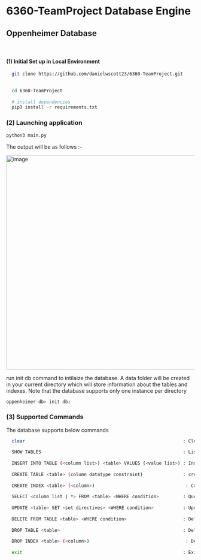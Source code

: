 # 6360-TeamProject Database Engine
## Oppenheimer Database 

<br />

#### (1) Initial Set up in Local Environment

```bash
  git clone https://github.com/danielwscott23/6360-TeamProject.git
  
  
  cd 6360-TeamProject
  
  # install dependencies
  pip3 install -r requirements.txt
  ```
  

### (2) Launching application

  ```bash
  python3 main.py
  ```
  The output will be as follows :-
  
  <img width="572" alt="image" src="https://user-images.githubusercontent.com/56747530/205740343-bf4bfbc9-3107-4b23-80d5-804fabb4e892.png">
  
  run init db command to intilaize the database. A data folder will be created in your current directory which will store information about the tables and   indexes. Note that the database supports only one instance per directory
  
  ```bash
  oppenheimer-db> init db;
  ```
  
  
### (3) Supported Commands

  The database supports below commands 
  
  ```bash
    clear                                                           : Clear screen
    
    SHOW TABLES                                                     : List all tables currently in database
    
    INSERT INTO TABLE (<column list>) <table> VALUES (<value list>) : Insert data into a particular table
    
    CREATE TABLE <table> (column datatype constraint)               : create a new table in the database
    
    CREATE INDEX <table> (<column>)                                  : Create an index on a column
    
    SELECT <column list | *> FROM <table> <WHERE condition>         : Query data from the database
    
    UPDATE <table> SET <set directives> <WHERE condition>           : Update data in the tables
    
    DELETE FROM TABLE <table> <WHERE condition>                     : Delete data from a table
    
    DROP TABLE <table>                                              : Delete table from database
    
    DROP INDEX <table> (<column>)                                    : Delete an index on a column
    
    exit                                                            : Exit Program
  ```
